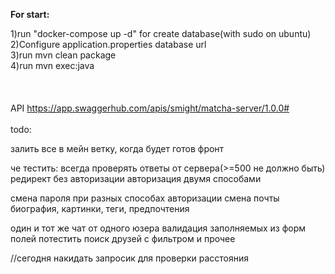 <b>For start:</b><br>

1)run "docker-compose up -d" for create database(with sudo on ubuntu) <br>
2)Configure application.properties database url <br>
3)run mvn clean package <br>
4)run mvn exec:java <br>
<br><br><br>
API https://app.swaggerhub.com/apis/smight/matcha-server/1.0.0#<br>
<br>
todo:<br>

залить все в мейн ветку, когда будет готов фронт


че тестить:
всегда проверять ответы от сервера(>=500 не должно быть)
редирект без авторизации
авторизация двумя способами

смена пароля при разных способах авторизации
смена почты 
биография, картинки, теги, предпочтения

один и тот же чат от одного юзера
валидация заполняемых из форм полей
потестить поиск друзей с фильтром и прочее



//сегодня
накидать запросик для проверки расстояния
